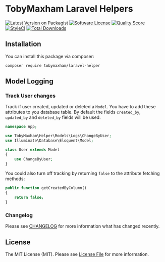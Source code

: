 # TobyMaxham Laravel Helpers

[![Latest Version on Packagist](https://img.shields.io/packagist/v/tobymaxham/laravel-helper.svg?style=flat-square)](https://packagist.org/packages/tobymaxham/laravel-helper)
[![Software License](https://img.shields.io/badge/license-MIT-brightgreen.svg?style=flat-square)](LICENSE.md)
[![Quality Score](https://img.shields.io/scrutinizer/g/TobyMaxham/laravel-helpers.svg?style=flat-square)](https://scrutinizer-ci.com/g/TobyMaxham/laravel-helpers)
[![StyleCI](https://styleci.io/repos/143056829/shield?branch=master)](https://styleci.io/repos/143056829)
[![Total Downloads](https://img.shields.io/packagist/dt/tobymaxham/laravel-helper.svg?style=flat-square)](https://packagist.org/packages/tobymaxham/laravel-helper)

## Installation

You can install this package via composer:

```bash
composer require tobymaxham/laravel-helper
```

## Model Logging

### Track User changes

Track if user created, updated or deleted a `Model`. You have to add these attributes to you database table.
By default the fields `created_by`, `updated_by` and `deleted_by` fields will be used.

```php
namespace App;

use TobyMaxham\Helper\Models\Logs\ChangeByUser;
use Illuminate\Database\Eloquent\Model;

class User extends Model
{
    use ChangeByUser;
}
```

You could also turn off tracking by returning `false` to the attribute fetching methods:
```php
public function getCreatedByColumn()
{
    return false;
}
```

### Changelog

Please see [CHANGELOG](CHANGELOG.md) for more information what has changed recently.

## License

The MIT License (MIT). Please see [License File](LICENSE.md) for more information.
